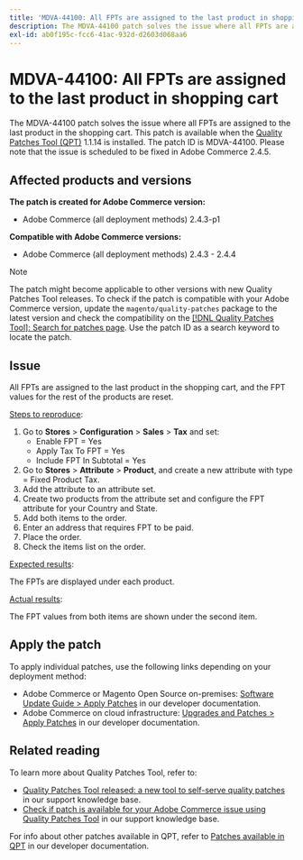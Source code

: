 ```yaml
---
title: 'MDVA-44100: All FPTs are assigned to the last product in shopping cart'
description: The MDVA-44100 patch solves the issue where all FPTs are assigned to the last product in the shopping cart. This patch is available when the [Quality Patches Tool (QPT)](/help/announcements/adobe-commerce-announcements/magento-quality-patches-released-new-tool-to-self-serve-quality-patches.md) 1.1.14 is installed. The patch ID is MDVA-44100. Please note that the issue is scheduled to be fixed in Adobe Commerce 2.4.5.
exl-id: ab0f195c-fcc6-41ac-932d-d2603d068aa6
---
```

# MDVA-44100: All FPTs are assigned to the last product in shopping cart

The MDVA-44100 patch solves the issue where all FPTs are assigned to the last product in the shopping cart. This patch is available when the [Quality Patches Tool (QPT)](/help/announcements/adobe-commerce-announcements/magento-quality-patches-released-new-tool-to-self-serve-quality-patches.md) 1.1.14 is installed. The patch ID is MDVA-44100. Please note that the issue is scheduled to be fixed in Adobe Commerce 2.4.5.

## Affected products and versions

**The patch is created for Adobe Commerce version:**

* Adobe Commerce (all deployment methods) 2.4.3-p1

**Compatible with Adobe Commerce versions:**

* Adobe Commerce (all deployment methods) 2.4.3 - 2.4.4

>[!NOTE]
>
>The patch might become applicable to other versions with new Quality Patches Tool releases. To check if the patch is compatible with your Adobe Commerce version, update the `magento/quality-patches` package to the latest version and check the compatibility on the [[!DNL Quality Patches Tool]: Search for patches page](https://devdocs.magento.com/quality-patches/tool.html#patch-grid). Use the patch ID as a search keyword to locate the patch.

## Issue

All FPTs are assigned to the last product in the shopping cart, and the FPT values for the rest of the products are reset.

<u>Steps to reproduce</u>:

1. Go to **Stores** > **Configuration** > **Sales** > **Tax** and set:
    * Enable FPT = Yes
    * Apply Tax To FPT = Yes
    * Include FPT In Subtotal = Yes
1. Go to **Stores** > **Attribute** > **Product**, and create a new attribute with type = Fixed Product Tax.
1. Add the attribute to an attribute set.
1. Create two products from the attribute set and configure the FPT attribute for your Country and State.
1. Add both items to the order.
1. Enter an address that requires FPT to be paid.
1. Place the order.
1. Check the items list on the order.

<u>Expected results</u>:

The FPTs are displayed under each product.

<u>Actual results</u>:

The FPT values from both items are shown under the second item.

## Apply the patch

To apply individual patches, use the following links depending on your deployment method:

* Adobe Commerce or Magento Open Source on-premises: [Software Update Guide > Apply Patches](https://devdocs.magento.com/guides/v2.4/comp-mgr/patching/mqp.html) in our developer documentation.
* Adobe Commerce on cloud infrastructure: [Upgrades and Patches > Apply Patches](https://devdocs.magento.com/cloud/project/project-patch.html) in our developer documentation.

## Related reading

To learn more about Quality Patches Tool, refer to:

* [Quality Patches Tool released: a new tool to self-serve quality patches](/help/announcements/adobe-commerce-announcements/magento-quality-patches-released-new-tool-to-self-serve-quality-patches.md) in our support knowledge base.
* [Check if patch is available for your Adobe Commerce issue using Quality Patches Tool](/help/support-tools/patches-available-in-qpt-tool/check-patch-for-magento-issue-with-magento-quality-patches.md) in our support knowledge base.

For info about other patches available in QPT, refer to [Patches available in QPT](https://devdocs.magento.com/quality-patches/tool.html#patch-grid) in our developer documentation.

